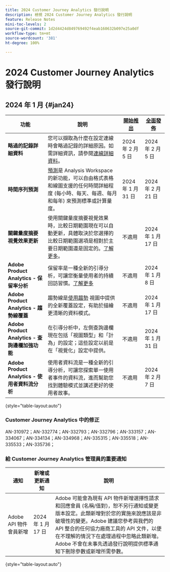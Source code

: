 ```yaml
---
title: 2024 Customer Journey Analytics 發行說明
description: 檢視 2024 Customer Journey Analytics 發行說明
feature: Release Notes
mini-toc-levels: 2
source-git-commit: 1d2d4424d849769492f4eab160632b097e25a0df
workflow-type: tm+mt
source-wordcount: '381'
ht-degree: 100%

---
```



# 2024 Customer Journey Analytics 發行說明

## 2024 年 1 月 {#jan24}

| 功能 | 說明 | [開始推出](releases.md) | [全面發佈](releases.md) |
| ----------- | ---------- | ------- | ---- |
| **略過的記錄詳細資料** | 您可以擷取為什麼在設定連線時會略過記錄的詳細原因。如需詳細資訊，請參閱[連線詳細資料](../connections/manage-connections.md#connection-details)。 | 2024 年 2 月 5 日 | 2024 年 2 月 5 日 |
| **時間序列預測** | [預測](../analysis-workspace/c-forecast/forecasting.md)是 Analysis Workspace 的新功能，可以自由格式表格和線圖支援的任何時間詳細程度 (每小時、每天、每週、每月和每年) 來預測標準或計算量度。 | 2024 年 1 月 31 日 | 2024 年 2 月 21 日 |
| **關鍵量度摘要視覺效果更新** | 使用關鍵量度摘要視覺效果時，比較日期範圍現在可以自動更新，具體取決於您選擇的比較日期範圍選項是相對於主要日期範圍還是固定的。[了解更多](/help/analysis-workspace/visualizations/key-metric.md)。 | 不適用 | 2024 年 1 月 17 日 |
| **Adobe Product Analytics - 保留率分析** | 保留率是一種全新的引導分析，可讓您衡量使用者的持續回訪習慣。[了解更多](../guided-analysis/types/retention-rates.md) | 不適用 | 2024 年 1 月 8 日 |
| **Adobe Product Analytics - 趨勢線覆蓋** | 趨勢線是[使用趨勢](/help/guided-analysis/types/usage.md) 視圖中提供的全新覆蓋設定，有助於描繪更清晰的資料模式。 | 不適用 | 2024 年 1 月 17 日 |
| **Adobe Product Analytics - 查詢邊欄加強功能** | 在引導分析中，左側查詢邊欄現在包括「視圖類型」和「計為」的設定；這些設定以前是在「視覺化」設定中提供。 | 不適用 | 2024 年 1 月 31 日 |
| **Adobe Product Analytics - 使用者資料流分析** | 使用者資料流是一種全新的引導分析，可讓您探索單一使用者事件的資料流，進而幫助您找到體驗模式並講述更好的使用者故事。 | 不適用 | 2024 年 2 月 7 日 |

{style="table-layout:auto"}

### Customer Journey Analytics 中的修正

AN-310972；AN-332774；AN-332793；AN-332796；AN-333157；AN-334067；AN-334134；AN-334968；AN-335315；AN-335518；AN-335533；AN-335736；

### 給 Customer Journey Analytics 管理員的重要通知

| 通知 | 新增或更新通知 | 說明 |
| --- | --- | --- |
| Adobe API 物件會員新增 | 2024 年 1 月 17 日 | Adobe 可能會為現有 API 物件新增選擇性請求和回應會員 (名稱/值對)，恕不另行通知或變更版本設定。此類新增對於您的實施來說應該是非破壞性的變更。Adobe 建議您參考與我們的 API 整合的任何協力廠商工具的 API 文件，以便在不理解的情況下在處理過程中忽略此類新增。Adobe 不會在未事先透過發行說明提供標準通知下刪除參數或新增所需參數。 |

{style="table-layout:auto"}